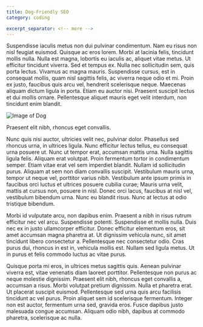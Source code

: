```yaml
---
title: Dog-Friendly SEO
category: coding

excerpt_separator: <!-- more -->
---
```


Suspendisse iaculis metus non dui pulvinar condimentum. Nam eu risus non nisl feugiat euismod. Quisque ac eros lorem. Morbi at lacinia felis, tincidunt mollis nulla. Nulla est magna, lobortis eu iaculis ac, aliquet vitae metus. Ut efficitur tincidunt viverra. Sed et tempus ex. Nulla nec sollicitudin sem, quis porta lectus. Vivamus ac magna mauris. Suspendisse cursus, est in consequat mollis, quam nisl sagittis felis, ac viverra neque odio et mi. Proin ex justo, faucibus quis arcu vel, hendrerit scelerisque neque. Maecenas aliquam dictum ligula in porta. Etiam eu auctor nisi. Praesent suscipit lectus et dui mollis ornare. Pellentesque aliquet mauris eget velit interdum, non tincidunt enim blandit.

![Image of Dog](https://picsum.photos/id/1025/512/384)

 Praesent elit nibh, rhoncus eget convallis.

<!-- more -->

Nunc quis nisi auctor, ultricies velit nec, pulvinar dolor. Phasellus sed rhoncus urna, in ultrices ligula. Nunc efficitur lectus tellus, eu consequat urna posuere ut. Nunc ut tempor erat, accumsan mattis urna. Nulla sagittis ligula felis. Aliquam erat volutpat. Proin fermentum tortor in condimentum semper. Etiam vitae erat vel sem imperdiet blandit. Nullam id sollicitudin purus. Aliquam at sem non diam convallis suscipit. Vestibulum mauris urna, tempor ut neque vel, porttitor varius nibh. Vestibulum ante ipsum primis in faucibus orci luctus et ultrices posuere cubilia curae; Mauris urna velit, mattis at cursus non, posuere in nisl. Donec orci lacus, faucibus at nisl vel, vestibulum bibendum urna. Nunc eu blandit risus. Nunc at lectus at odio tristique bibendum.

Morbi id vulputate arcu, non dapibus enim. Praesent a nibh in risus rutrum efficitur nec vel arcu. Suspendisse potenti. Suspendisse et mollis nulla. Duis nec ex in justo ullamcorper efficitur. Donec efficitur elementum eros, sit amet accumsan magna pharetra at. Ut dignissim vehicula nunc, sit amet tincidunt libero consectetur a. Pellentesque nec consectetur odio. Cras purus dui, rhoncus in est in, vehicula mollis est. Nullam sed ligula metus. Ut in purus et felis commodo luctus ac vitae purus.

Quisque porta mi eros, in ultrices metus sagittis quis. Aenean pulvinar viverra est, vitae venenatis diam laoreet porttitor. Pellentesque non purus ac neque molestie dignissim. Praesent elit nibh, rhoncus eget convallis a, accumsan a risus. Morbi volutpat pretium dignissim. Nulla et pharetra erat. Ut placerat suscipit euismod. Pellentesque sed urna quis arcu facilisis tincidunt ac vel purus. Proin aliquet sem id scelerisque fermentum. Integer non est auctor, fermentum urna sed, gravida eros. Fusce dapibus justo malesuada congue accumsan. Aliquam odio nibh, dapibus at commodo pharetra, scelerisque ac nulla.
